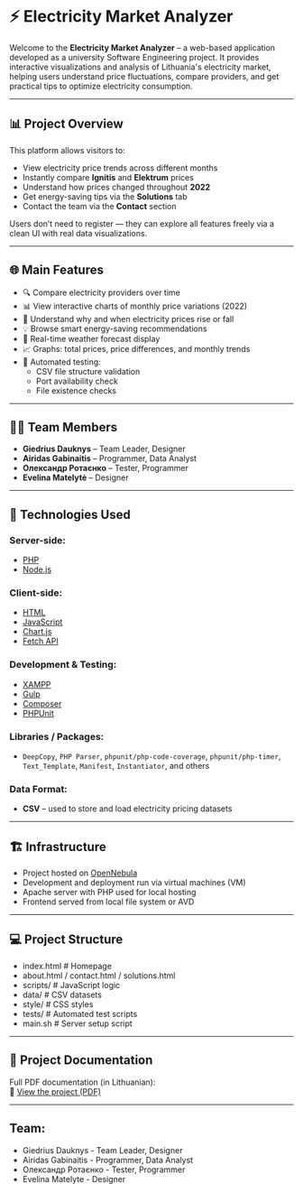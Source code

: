 # ⚡ Electricity Market Analyzer

Welcome to the **Electricity Market Analyzer** – a web-based application developed as a university Software Engineering project. It provides interactive visualizations and analysis of Lithuania's electricity market, helping users understand price fluctuations, compare providers, and get practical tips to optimize electricity consumption.

---

## 📊 Project Overview

This platform allows visitors to:

- View electricity price trends across different months
- Instantly compare **Ignitis** and **Elektrum** prices
- Understand how prices changed throughout **2022**
- Get energy-saving tips via the **Solutions** tab
- Contact the team via the **Contact** section

Users don’t need to register — they can explore all features freely via a clean UI with real data visualizations.

---

## 🌐 Main Features

- 🔍 Compare electricity providers over time
- 📊 View interactive charts of monthly price variations (2022)
- 🧠 Understand why and when electricity prices rise or fall
- 💡 Browse smart energy-saving recommendations
- 📡 Real-time weather forecast display
- 📈 Graphs: total prices, price differences, and monthly trends
- 🧪 Automated testing:
  - CSV file structure validation
  - Port availability check
  - File existence checks

---

## 🧑‍💻 Team Members

- **Giedrius Dauknys** – Team Leader, Designer  
- **Airidas Gabinaitis** – Programmer, Data Analyst  
- **Олександр Ротаєнко** – Tester, Programmer  
- **Evelina Matelytė** – Designer  

---

## 🧰 Technologies Used

### Server-side:
- [PHP](https://en.wikipedia.org/wiki/PHP)
- [Node.js](https://nodejs.org/)

### Client-side:
- [HTML](https://en.wikipedia.org/wiki/HTML)
- [JavaScript](https://en.wikipedia.org/wiki/JavaScript)
- [Chart.js](https://www.chartjs.org/)
- [Fetch API](https://developer.mozilla.org/en-US/docs/Web/API/Fetch_API)

### Development & Testing:
- [XAMPP](https://www.apachefriends.org/index.html)
- [Gulp](https://gulpjs.com)
- [Composer](https://getcomposer.org/)
- [PHPUnit](https://phpunit.de)

### Libraries / Packages:
- `DeepCopy`, `PHP Parser`, `phpunit/php-code-coverage`, `phpunit/php-timer`, `Text_Template`, `Manifest`, `Instantiator`, and others

### Data Format:
- **CSV** – used to store and load electricity pricing datasets

---

## 🏗️ Infrastructure

- Project hosted on [OpenNebula](https://en.wikipedia.org/wiki/OpenNebula)
- Development and deployment run via virtual machines (VM)
- Apache server with PHP used for local hosting
- Frontend served from local file system or AVD

---

## 💻 Project Structure

 - index.html # Homepage
 - about.html / contact.html / solutions.html
 - scripts/ # JavaScript logic
 - data/ # CSV datasets
 - style/ # CSS styles
 - tests/ # Automated test scripts
 - main.sh # Server setup script

---


## 📄 Project Documentation

 Full PDF documentation (in Lithuanian):  
📄 [View the project (PDF)](./Electricity-Market-Analyzer-Doc.pdf)

---

## Team:
- Giedrius Dauknys - Team Leader, Designer
- Airidas Gabinaitis - Programmer, Data Analyst
- Олександр Ротаєнко - Tester, Programmer
- Evelina Matelyte - Designer


